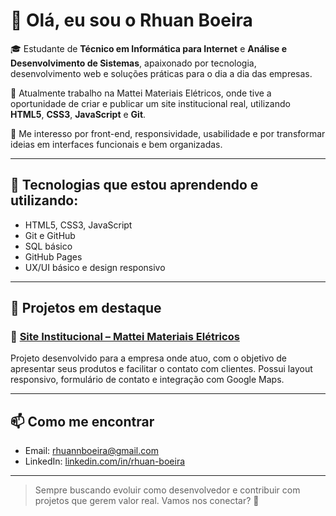 # 👋 Olá, eu sou o Rhuan Boeira

🎓 Estudante de **Técnico em Informática para Internet** e **Análise e Desenvolvimento de Sistemas**, apaixonado por tecnologia, desenvolvimento web e soluções práticas para o dia a dia das empresas.

💼 Atualmente trabalho na Mattei Materiais Elétricos, onde tive a oportunidade de criar e publicar um site institucional real, utilizando **HTML5**, **CSS3**, **JavaScript** e **Git**.

🔧 Me interesso por front-end, responsividade, usabilidade e por transformar ideias em interfaces funcionais e bem organizadas.

---

## 🚀 Tecnologias que estou aprendendo e utilizando:
- HTML5, CSS3, JavaScript
- Git e GitHub
- SQL básico
- GitHub Pages
- UX/UI básico e design responsivo

---

## 📌 Projetos em destaque

### 🔹 [Site Institucional – Mattei Materiais Elétricos](https://github.com/rhuanboeira/site-mattei-main)
Projeto desenvolvido para a empresa onde atuo, com o objetivo de apresentar seus produtos e facilitar o contato com clientes. Possui layout responsivo, formulário de contato e integração com Google Maps.

---

## 📫 Como me encontrar
- Email: rhuannboeira@gmail.com  
- LinkedIn: [linkedin.com/in/rhuan-boeira](https://www.linkedin.com/in/rhuan-boeira)

---

> Sempre buscando evoluir como desenvolvedor e contribuir com projetos que gerem valor real. Vamos nos conectar? 🚀
